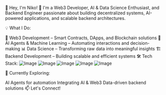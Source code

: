 🚀 Hey, I'm Niko! 👋
I'm a Web3 Developer, AI & Data Science Enthusiast, and Backend Engineer passionate about building decentralized systems, AI-powered applications, and scalable backend architectures.

💡 What I Do:

🔹 Web3 Development – Smart Contracts, DApps, and Blockchain solutions
🤖 AI Agents & Machine Learning – Automating interactions and decision-making
📊 Data Science – Transforming raw data into meaningful insights
🏗️ Backend Development – Building scalable and efficient systems
🛠️ Tech Stack:
![Image](https://github.com/user-attachments/assets/c293195a-f114-44a4-a89c-7c8fe429de76)
![Image](https://github.com/user-attachments/assets/d76fd144-8f7b-4f8f-b081-2558daf5f8fc)
![Image](https://github.com/user-attachments/assets/f16633b3-afdf-45a9-9fe9-740ca31d269f)
![Image](https://github.com/user-attachments/assets/261ab522-c605-4f98-9dd0-5509df03e64a)
![Image](https://github.com/user-attachments/assets/57988036-50b4-47d5-ac2d-e99d36ce540f)

🚀 Currently Exploring:

AI Agents for automation
Integrating AI & Web3
Data-driven backend solutions
📫 Let's Connect!




<!--
**lauusz/lauusz** is a ✨ _special_ ✨ repository because its `README.md` (this file) appears on your GitHub profile.

Here are some ideas to get you started:

- 🔭 I’m currently working on ...
- 🌱 I’m currently learning ...
- 👯 I’m looking to collaborate on ...
- 🤔 I’m looking for help with ...
- 💬 Ask me about ...
- 📫 How to reach me: ...
- 😄 Pronouns: ...
- ⚡ Fun fact: ...
-->
